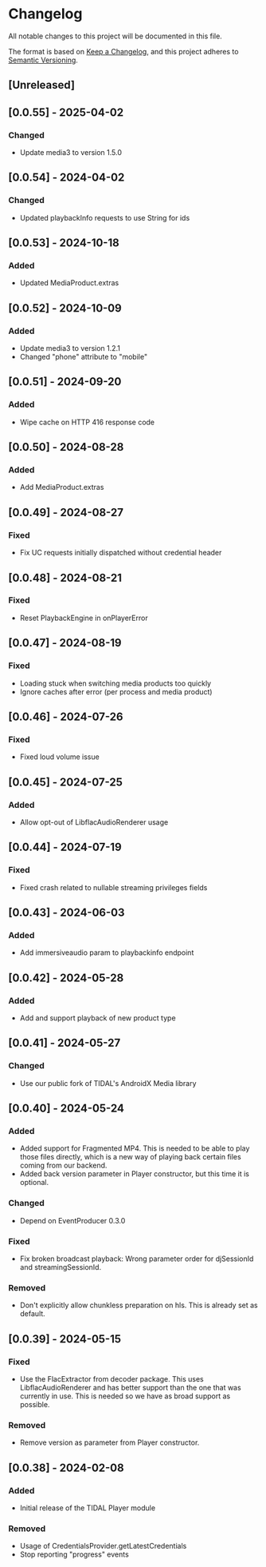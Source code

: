 # Changelog

All notable changes to this project will be documented in this file.

The format is based on [Keep a Changelog](https://keepachangelog.com/en/1.1.0/),
and this project adheres to [Semantic Versioning](https://semver.org/spec/v2.0.0.html).

## [Unreleased]

## [0.0.55] - 2025-04-02
### Changed
- Update media3 to version 1.5.0

## [0.0.54] - 2024-04-02
### Changed
- Updated playbackInfo requests to use String for ids

## [0.0.53] - 2024-10-18
### Added
- Updated MediaProduct.extras

## [0.0.52] - 2024-10-09
### Added
- Update media3 to version 1.2.1
- Changed "phone" attribute to "mobile"

## [0.0.51] - 2024-09-20
### Added
- Wipe cache on HTTP 416 response code

## [0.0.50] - 2024-08-28
### Added
- Add MediaProduct.extras

## [0.0.49] - 2024-08-27
### Fixed
- Fix UC requests initially dispatched without credential header

## [0.0.48] - 2024-08-21
### Fixed
- Reset PlaybackEngine in onPlayerError

## [0.0.47] - 2024-08-19
### Fixed
- Loading stuck when switching media products too quickly
- Ignore caches after error (per process and media product)

## [0.0.46] - 2024-07-26
### Fixed
- Fixed loud volume issue

## [0.0.45] - 2024-07-25
### Added
- Allow opt-out of LibflacAudioRenderer usage

## [0.0.44] - 2024-07-19
### Fixed
- Fixed crash related to nullable streaming privileges fields

## [0.0.43] - 2024-06-03
### Added
- Add immersiveaudio param to playbackinfo endpoint

## [0.0.42] - 2024-05-28
### Added
- Add and support playback of new product type

## [0.0.41] - 2024-05-27
### Changed
- Use our public fork of TIDAL's AndroidX Media library 

## [0.0.40] - 2024-05-24
### Added
- Added support for Fragmented MP4. This is needed to be able to play those files directly, which is a new way of playing back certain files coming from our backend.
- Added back version parameter in Player constructor, but this time it is optional.

### Changed
- Depend on EventProducer 0.3.0

### Fixed
- Fix broken broadcast playback: Wrong parameter order for djSessionId and streamingSessionId.

### Removed
- Don't explicitly allow chunkless preparation on hls. This is already set as default.

## [0.0.39] - 2024-05-15
### Fixed
- Use the FlacExtractor from decoder package. This uses LibflacAudioRenderer and has better support than the one that was currently in use. This is needed so we have as broad support as possible.

### Removed
- Remove version as parameter from Player constructor.

## [0.0.38] - 2024-02-08
### Added
- Initial release of the TIDAL Player module
### Removed
- Usage of CredentialsProvider.getLatestCredentials
- Stop reporting "progress" events
